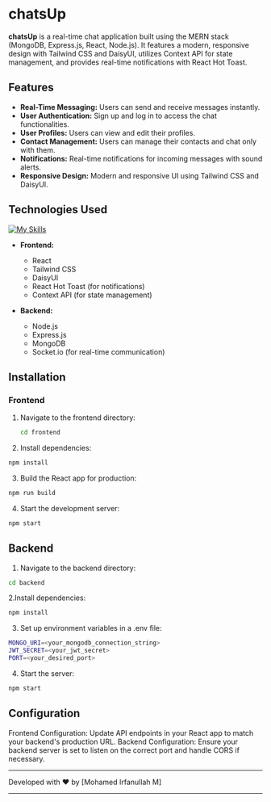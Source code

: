 # chatsUp

**chatsUp** is a real-time chat application built using the MERN stack (MongoDB, Express.js, React, Node.js). It features a modern, responsive design with Tailwind CSS and DaisyUI, utilizes Context API for state management, and provides real-time notifications with React Hot Toast.

## Features

- **Real-Time Messaging:** Users can send and receive messages instantly.
- **User Authentication:** Sign up and log in to access the chat functionalities.
- **User Profiles:** Users can view and edit their profiles.
- **Contact Management:** Users can manage their contacts and chat only with them.
- **Notifications:** Real-time notifications for incoming messages with sound alerts.
- **Responsive Design:** Modern and responsive UI using Tailwind CSS and DaisyUI.

## Technologies Used

[![My Skills](https://skillicons.dev/icons?i=js,html,css,tailwind,react,nodejs,express,mongodb,postman,git,github)](https://skillicons.dev)


- **Frontend:** 
  - React
  - Tailwind CSS
  - DaisyUI
  - React Hot Toast (for notifications)
  - Context API (for state management)

- **Backend:**
  - Node.js
  - Express.js
  - MongoDB
  - Socket.io (for real-time communication)

## Installation

### Frontend

1. Navigate to the frontend directory:
   ```bash
   cd frontend
2. Install dependencies:

```bash
npm install
```
3. Build the React app for production:
```bash
npm run build
```
4. Start the development server:
```bash
npm start
```

## Backend

1. Navigate to the backend directory:
```bash
cd backend
```

2.Install dependencies:
```bash
npm install
```

3. Set up environment variables in a .env file:
```bash
MONGO_URI=<your_mongodb_connection_string>
JWT_SECRET=<your_jwt_secret>
PORT=<your_desired_port>
```
4. Start the server:

```bash
npm start
```

## Configuration
Frontend Configuration: Update API endpoints in your React app to match your backend's production URL.
Backend Configuration: Ensure your backend server is set to listen on the correct port and handle CORS if necessary.


___

Developed with ❤️ by [Mohamed Irfanullah M]

___